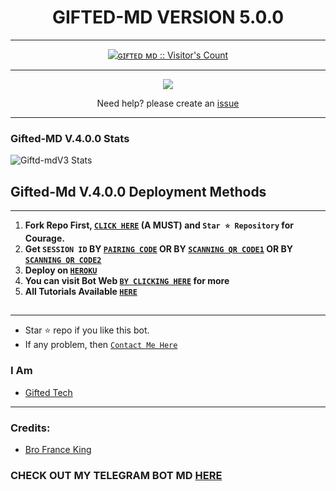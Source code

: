 <h1 align="center"> GIFTED-MD VERSION 5.0.0  </h1>
<p align="center">  

***
 <a aria-label="ɢɪғᴛᴇᴅ ʙᴏᴛ v.4.0.0 is free to use" href="https://github.com/mouricedevs/Gifted-Md" target="_blank">

</p>
<p align="center"><img src="https://profile-counter.glitch.me/{mouricedevs}/count.svg" alt="ɢɪғᴛᴇᴅ ᴍᴅ :: Visitor's Count" /></p>

---



<p align="center">
  <a href="https://web.giftedtechnexus.co.ke/bots/giftedmd/deploy/platforms/heroku/"><img src="https://img.shields.io/badge/heroku-9d7acc?style=for-the-badge&logo=gifted&logoColor=430098"></a>

<p align="center">Need help? please create an <a href="https://github.com/mouricedevs/Gifted-Md/issues">issue</a></p>

---

 <h3>Gifted-MD V.4.0.0 Stats</h3>

![Giftd-mdV3 Stats](https://github-readme-stats.vercel.app/api/pin/?username=mouricedevs&repo=Gifted-Md&show_owner=true&theme=dark)


    
   
## Gifted-Md V.4.0.0 Deployment Methods
---
1.  **Fork Repo First, [`CLICK HERE`](https://github.com/mouricedevs/Gifted-Md/fork) (A MUST) and `Star ⭐ Repository` for Courage.**
2.  **Get `SESSION ID` BY [`PAIRING CODE`](https://web.giftedtechnexus.co.ke/bots/giftedmd/sessions) OR BY [`SCANNING QR CODE1`](https://web.giftedtechnexus.co.ke/bots/giftedmd/sessions) OR BY [`SCANNING QR CODE2`](https://web.giftedtechnexus.co.ke/bots/giftedmd/sessions)** 
3. **Deploy on [`HEROKU`](https://web.giftedtechnexus.co.ke/bots/giftedmd/deploy/platforms/heroku)**
8. **You can visit Bot Web [`BY CLICKING HERE`](https://web.giftedtechnexus.co.ke/bots/giftedmd) for more**
9. **All Tutorials Available [`HERE`](https://youtube.com/@giftedtechnexus)**

##
---


- Star ⭐ repo if you like this bot.
- If any problem, then [`Contact Me Here`](https://t.me/giftedmd)


### I Am
- [Gifted Tech](https://github.com/mouricedevs) 

---
### Credits:
- [Bro France King](https://github.com/franceking1)

### CHECK OUT MY TELEGRAM BOT MD [HERE](https://github.com/mouricedevs/telegram-bot)
